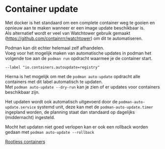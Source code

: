 # Container update

Met docker is het standaard om een complete container weg te gooien en opnieuw aan te maken wanneer er een image update beschikbaar is.  
Als alternatief wordt er veel van Watchtower gebruik gemaakt (https://github.com/containrrr/watchtower) om dit te automatiseren.

Podman kan dit echter helemaal zelf afhandelen.  
Voeg voor het mogelijk maken van automatische updates in podman het volgende toe aan de `podman run` opdracht waarmee je de container start.

`--label "io.containers.autoupdate=registry"`

Hierna is het mogelijk om met de `podman auto-update` opdracht alle containers met dit label automatisch te updaten.  
Met `podman auto-update --dry-run` kan je zien of er updates voor containers beschikbaar zijn.

Het updaten wordt ook automatisch uitgevoerd door de `podman-auto-update.service` systemd unit, deze kan met de `podman-auto-update.timer` ingepland worden, de planning staat dan standaard op dagelijks (middernacht) ingesteld.

Mocht het updaten niet goed verlopen kan er ook een rollback worden gedaan met `podman auto-update --rollback`

[Rootless containers](11-rootless.md)
